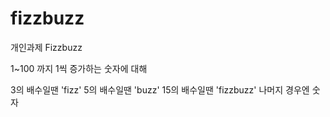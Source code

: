 # fizzbuzz

개인과제
Fizzbuzz

1~100 까지 1씩 증가하는 숫자에 대해

3의 배수일땐 'fizz'
5의 배수일땐 'buzz'
15의 배수일땐 'fizzbuzz'
나머지 경우엔 숫자